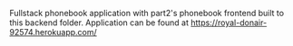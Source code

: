 Fullstack phonebook application with part2's phonebook frontend built to this backend folder.
Application can be found at https://royal-donair-92574.herokuapp.com/
